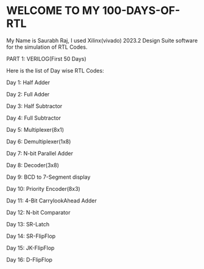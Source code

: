 # WELCOME TO MY 100-DAYS-OF-RTL
My Name is Saurabh Raj, I used Xilinx(vivado) 2023.2 Design Suite  software for the simulation of RTL Codes.

PART 1: VERILOG(First 50 Days)

Here is the list of Day wise RTL Codes:

Day 1: Half Adder

Day 2: Full Adder

Day 3: Half Subtractor

Day 4: Full Subtractor

Day 5: Multiplexer(8x1)

Day 6: Demultiplexer(1x8)

Day 7: N-bit Parallel Adder

Day 8: Decoder(3x8)

Day 9: BCD to 7-Segment display

Day 10: Priority Encoder(8x3)

Day 11: 4-Bit CarrylookAhead Adder

Day 12: N-bit Comparator

Day 13: SR-Latch

Day 14: SR-FlipFlop

Day 15: JK-FlipFlop

Day 16: D-FlipFlop


